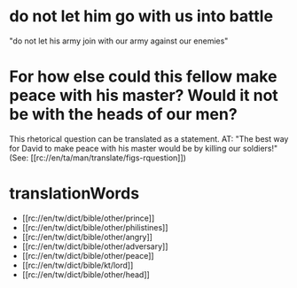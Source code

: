 # do not let him go with us into battle

"do not let his army join with our army against our enemies"

# For how else could this fellow make peace with his master? Would it not be with the heads of our men?

This rhetorical question can be translated as a statement. AT: "The best way for David to make peace with his master would be by killing our soldiers!" (See: [[rc://en/ta/man/translate/figs-rquestion]])

# translationWords

* [[rc://en/tw/dict/bible/other/prince]]
* [[rc://en/tw/dict/bible/other/philistines]]
* [[rc://en/tw/dict/bible/other/angry]]
* [[rc://en/tw/dict/bible/other/adversary]]
* [[rc://en/tw/dict/bible/other/peace]]
* [[rc://en/tw/dict/bible/kt/lord]]
* [[rc://en/tw/dict/bible/other/head]]